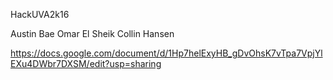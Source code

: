 HackUVA2k16

Austin Bae
Omar El Sheik
Collin Hansen

https://docs.google.com/document/d/1Hp7helExyHB_gDvOhsK7vTpa7VpjYlEXu4DWbr7DXSM/edit?usp=sharing
